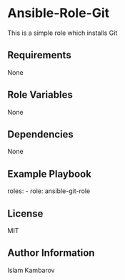 Ansible-Role-Git
=========
This is a simple role which installs Git

Requirements
------------
None

Role Variables
--------------
None

Dependencies
------------
None

Example Playbook
----------------
  roles:
    - role: ansible-git-role

License
-------
MIT

Author Information
------------------
Islam Kambarov
